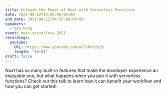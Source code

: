 ```yaml
---
title: Unleash the Power of Nuxt with Serverless Functions
date: 2021-08-12T14:45:00-04:00
end_date: 2021-08-12T14:55:00-04:00
speakers:
  - ben-hong
event: moar-serverless-2021
recordings:
  youtube:
    URL: https://www.youtube.com/wC7zHnt2qt8
    length: "10:01"
draft: false
---
```


Nuxt has so many built-in features that make the developer experience an enjoyable one, but what happens when you pair it with serverless functions? Check out this talk to learn how it can benefit your workflow and how you can get started!
